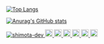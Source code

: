 [![Top Langs](https://github-readme-stats.vercel.app/api/top-langs/?username=shimota-dev&layout=compact)](https://github.com/anuraghazra/github-readme-stats)

[![Anurag's GitHub stats](https://github-readme-stats.vercel.app/api?username=shimota-dev)](https://github.com/anuraghazra/github-readme-stats)

<p align="left">
  <a href="https://github.com/shimota-dev/shimota-dev/">
    <img src="https://komarev.com/ghpvc/?username=shimota-dev" alt="shimota-dev" />
  </a>
  <a href="http://twitter.com/shimota-dev">
    <img height="20" src="https://img.shields.io/twitter/follow/shimota-dev?label=Twitter&logo=twitter&style=flat" />
  </a>
  <a href="https://github.com/shimota-dev">
    <img height="20" src="https://img.shields.io/github/followers/shimota-dev?label=follow&logo=github&style=flat" />
  </a>
  <a href="https://www.reddit.com/user/shimota-dev">
    <img height="20" src="https://img.shields.io/reddit/user-karma/combined/shimota-dev?label=Reddit&logo=reddit&style=flat" />
  </a>
  <a href="https://stackoverflow.com/users/5720201/shimota-dev">
    <img height="20" src="https://img.shields.io/stackexchange/stackoverflow/r/5720201?label=StackOverflow&logo=stack-overflow&style=flat" />
  </a>
  <a href="http://qiita.com/shimota-dev">
    <img height="20" src="https://qiita-badge.apiapi.app/s/shimota-dev/posts.svg" />
  </a>
  <//qiita.com/shimota-dev">
    <img height="20" src="https://qiita-badge.apiapi.app/s/shimota-dev/contributions.svg" />
  </a>
</p>
